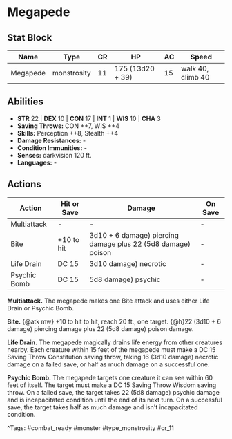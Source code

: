 # Megapede

## Stat Block

| Name | Type | CR | HP | AC | Speed |
|------|------|----|----|----|-------|
| Megapede | monstrosity | 11 | 175 (13d20 + 39) | 15 | walk 40, climb 40 |

## Abilities

- **STR** 22 | **DEX** 10 | **CON** 17 | **INT** 1 | **WIS** 10 | **CHA** 3
- **Saving Throws:** CON ++7, WIS ++4  
- **Skills:** Perception ++8, Stealth ++4  
- **Damage Resistances:** -  
- **Condition Immunities:** -  
- **Senses:** darkvision 120 ft.  
- **Languages:** -


## Actions

| Action | Hit or Save | Damage | On Save |
|--------|--------------|--------|----------|
| Multiattack | - | - | - |
| Bite | +10 to hit | 3d10 + 6 damage) piercing damage plus 22 (5d8 damage) poison | - |
| Life Drain | DC 15 | 3d10 damage) necrotic | - |
| Psychic Bomb | DC 15 | 5d8 damage) psychic | - |

**Multiattack.** The megapede makes one Bite attack and uses either Life Drain or Psychic Bomb.

**Bite.** {@atk mw} +10 to hit to hit, reach 20 ft., one target. {@h}22 (3d10 + 6 damage) piercing damage plus 22 (5d8 damage) poison damage.

**Life Drain.** The megapede magically drains life energy from other creatures nearby. Each creature within 15 feet of the megapede must make a DC 15 Saving Throw Constitution saving throw, taking 16 (3d10 damage) necrotic damage on a failed save, or half as much damage on a successful one.

**Psychic Bomb.** The megapede targets one creature it can see within 60 feet of itself. The target must make a DC 15 Saving Throw Wisdom saving throw. On a failed save, the target takes 22 (5d8 damage) psychic damage and is incapacitated condition until the end of its next turn. On a successful save, the target takes half as much damage and isn't incapacitated condition.


^Tags: #combat_ready #monster #type_monstrosity #cr_11
